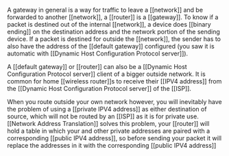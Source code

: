 A gateway in general is a way for traffic to leave a [[network]] and be forwarded to another [[network]], a [[router]] is a [[gateway]]. To know if a packet is destined out of the internal [[network]], a device does [[binary ending]] on the destination address and the network portion of the sending device.
If a packet is destined for outside the [[network]], the sender has to also have the address of the [[default gateway]] configured (you saw it is automatic with [[Dynamic Host Configuration Protocol server]]).

A [[default gateway]] or [[router]] can also be a [[Dynamic Host Configuration Protocol server]] client of a bigger outside network. It is common for home [[wireless router]]s to receive their [[IPV4 address]] from the [[Dynamic Host Configuration Protocol server]] of the [[ISP]].

When you route outside your own network however, you will inevitably have the problem of using a [[private IPV4 address]] as either destination of source, which will not be routed by an [[ISP]] as it is for private use.
[[Network Address Translation]] solves this problem, your [[router]] will hold a table in which your and other private addresses are paired with a corresponding [[public IPV4 address]], so before sending your packet it will replace the addresses in it with the corresponding [[public IPV4 address]]